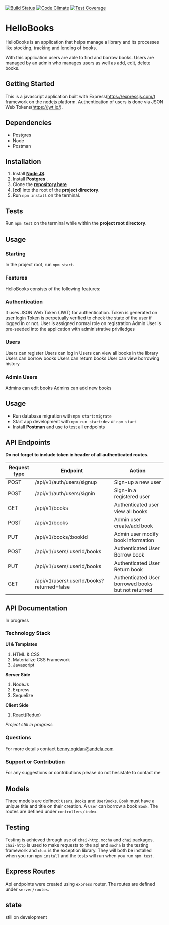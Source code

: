 [![Build Status](https://travis-ci.org/benfluleck/HelloBooks.png)](https://travis-ci.org/benfluleck/HelloBooks.svg?branch=Travisrepo)
[![Code Climate](https://codeclimate.com/github/benfluleck/HelloBooks/badges/gpa.svg)](https://codeclimate.com/github/benfluleck/HelloBooks/)
[![Test Coverage](https://codeclimate.com/github/benfluleck/HelloBooks/badges/coverage.svg)](https://codeclimate.com/github/codeclimate/benfluleck/HelloBooks)

# HelloBooks

HelloBooks is an application that helps manage a library and its processes like stocking, tracking and lending of books.

With this application users are able to find and borrow books. Users  are managed by an admin who manages users as well as add, edit, delete books.

## Getting Started
This is a javascript application built with Express(https://expressjs.com/) framework on the nodejs platform. Authentication of users is done via JSON Web Tokens(https://jwt.io/).

## Dependencies
* Postgres
* Node
* Postman

## Installation

1. Install [**Node JS**](https://nodejs.org/en/).
1. Install [**Postgres**](https://www.postgresql.org/) .
1. Clone the [**repository here**](https://github.com/benfluleck/HelloBooks/)
1. [**cd**] into the root of the **project directory**.
1. Run `npm install` on the terminal.

## Tests

Run `npm test` on the terminal while within the **project root directory**.

## Usage
### Starting
In the project root, run `npm start`.

### Features
HelloBooks consists of the following features:

### Authentication

It uses JSON Web Token (JWT) for authentication.
Token is generated on user login
Token is perpetually verified to check the state of the user if logged in or not.
User is assigned normal role on registration
Admin User is pre-seeded into the application with administrative priviledges

### Users

Users can register
Users can log in
Users can view all books in the library
Users can borrow books
Users can return books
User can view borrowing history

### Admin Users
Admins can edit books
Admins can add new books


## Usage
- Run database migration with `npm start:migrate`
- Start app development with `npm run start:dev` or `npm start`
- Install **Postman** and use to test all endpoints

## API Endpoints

**Do not forget to include token in header of all authenticated routes.**

Request type | Endpoint                                   | Action
-------------|--------------------------------------------|--------------------------------------------------
POST         | /api/v1/auth/users/signup                       | Sign-up a new user
POST	     | /api/v1/auth/users/signin                       | Sign-in a registered user
GET	         | /api/v1/books	                          | Authenticated user view all books
POST	     | /api/v1/books	                          | Admin user create/add book
PUT	         | /api/v1/books/:bookId	                  | Admin user modify book information
POST         | /api/v1/users/:userId/books                | Authenticated User Borrow book
PUT          | /api/v1/users/:userId/books                | Authenticated User Return book
GET	         | /api/v1/users/:userId/books?returned=false | Authenticated User borrowed books but not returned

## API Documentation
In progress

### Technology Stack
**UI & Templates**
1. HTML & CSS
2. Materialize CSS Framework
3. Javascript

**Server Side**
1. NodeJs
2. Express
3. Sequelize

**Client Side**
1. React(Redux)

_Project still in progress_

### Questions
For more details contact benny.ogidan@andela.com

### Support or Contribution
For any suggestions or contributions  please do not hesistate to contact me


## Models

Three models are defined: `Users`, `Books` and `UserBooks`. `Book` must have a unique title and title  on their creation. A `User` can borrow a book `Book`. The routes are defined under `controllers/index`.

## Testing

Testing is achieved through use of `chai-http`, `mocha` and `chai` packages. `chai-http` is used to make requests to the api and `mocha` is the testing framework and `chai` is the exception library. They will both be installed when you run `npm install` and the tests will run when you run `npm test`.

## Express Routes

Api endpoints were created using `express` router. The routes are defined under `server/routes`.



## state
still on development
